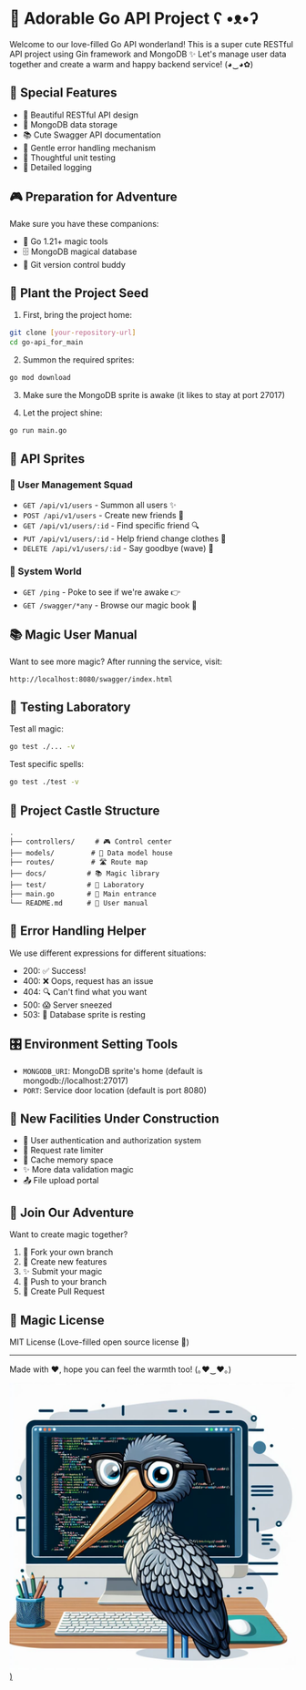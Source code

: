 # 🌈 Adorable Go API Project ʕ •ᴥ•ʔ

Welcome to our love-filled Go API wonderland! This is a super cute RESTful API project using Gin framework and MongoDB ✨
Let's manage user data together and create a warm and happy backend service! (◕‿◕✿)

## 🎨 Special Features

- 🌟 Beautiful RESTful API design
- 🍃 MongoDB data storage
- 📚 Cute Swagger API documentation
- 🎯 Gentle error handling mechanism
- 🧪 Thoughtful unit testing
- 📝 Detailed logging

## 🎮 Preparation for Adventure

Make sure you have these companions:
- 🚀 Go 1.21+ magic tools
- 🗄️ MongoDB magical database
- 🐙 Git version control buddy

## 🌱 Plant the Project Seed

1. First, bring the project home:
```bash
git clone [your-repository-url]
cd go-api_for_main
```

2. Summon the required sprites:
```bash
go mod download
```

3. Make sure the MongoDB sprite is awake (it likes to stay at port 27017)

4. Let the project shine:
```bash
go run main.go
```

## 🎯 API Sprites

### 👥 User Management Squad
- `GET /api/v1/users` - Summon all users ✨
- `POST /api/v1/users` - Create new friends 🎉
- `GET /api/v1/users/:id` - Find specific friend 🔍
- `PUT /api/v1/users/:id` - Help friend change clothes 👕
- `DELETE /api/v1/users/:id` - Say goodbye (wave) 👋

### 🎪 System World
- `GET /ping` - Poke to see if we're awake 👉
- `GET /swagger/*any` - Browse our magic book 📖

## 📚 Magic User Manual

Want to see more magic? After running the service, visit:
```
http://localhost:8080/swagger/index.html
```

## 🧪 Testing Laboratory

Test all magic:
```bash
go test ./... -v
```

Test specific spells:
```bash
go test ./test -v
```

## 🏰 Project Castle Structure

```
.
├── controllers/     # 🎮 Control center
├── models/         # 📝 Data model house
├── routes/         # 🛣️ Route map
├── docs/          # 📚 Magic library
├── test/          # 🧪 Laboratory
├── main.go        # 🎯 Main entrance
└── README.md      # 📖 User manual
```

## 🎨 Error Handling Helper

We use different expressions for different situations:

- 200: ✅ Success!
- 400: ❌ Oops, request has an issue
- 404: 🔍 Can't find what you want
- 500: 😱 Server sneezed
- 503: 🏥 Database sprite is resting

## 🎛️ Environment Setting Tools

- `MONGODB_URI`: MongoDB sprite's home (default is mongodb://localhost:27017)
- `PORT`: Service door location (default is port 8080)

## 🚧 New Facilities Under Construction

- 🔐 User authentication and authorization system
- 🚦 Request rate limiter
- 💾 Cache memory space
- ✨ More data validation magic
- 📤 File upload portal

## 🌟 Join Our Adventure

Want to create magic together?

1. 🍴 Fork your own branch
2. 🌱 Create new features
3. ✨ Submit your magic
4. 🚀 Push to your branch
5. 🎉 Create Pull Request

## 📜 Magic License

MIT License (Love-filled open source license 💝)

---
Made with ❤️, hope you can feel the warmth too! (｡♥‿♥｡) 


[![image](https://github.com/jebylinjbjob/go-api_for_main/blob/main/ICON.jpeg))](https://github.com/jebylinjbjob/go-api_for_main/blob/main/ICON.jpeg)
